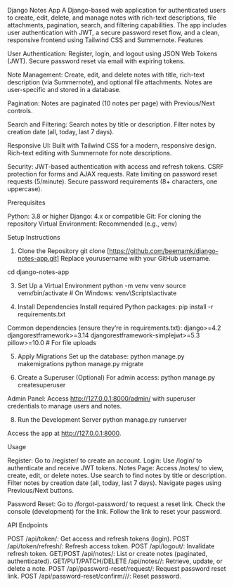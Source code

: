 Django Notes App
A Django-based web application for authenticated users to create, edit, delete, and manage notes with rich-text descriptions, file attachments, pagination, search, and filtering capabilities. The app includes user authentication with JWT, a secure password reset flow, and a clean, responsive frontend using Tailwind CSS and Summernote.
Features

User Authentication:
Register, login, and logout using JSON Web Tokens (JWT).
Secure password reset via email with expiring tokens.


Note Management:
Create, edit, and delete notes with title, rich-text description (via Summernote), and optional file attachments.
Notes are user-specific and stored in a database.


Pagination:
Notes are paginated (10 notes per page) with Previous/Next controls.


Search and Filtering:
Search notes by title or description.
Filter notes by creation date (all, today, last 7 days).


Responsive UI:
Built with Tailwind CSS for a modern, responsive design.
Rich-text editing with Summernote for note descriptions.


Security:
JWT-based authentication with access and refresh tokens.
CSRF protection for forms and AJAX requests.
Rate limiting on password reset requests (5/minute).
Secure password requirements (8+ characters, one uppercase).


Prerequisites

Python: 3.8 or higher
Django: 4.x or compatible
Git: For cloning the repository
Virtual Environment: Recommended (e.g., venv)

Setup Instructions
1. Clone the Repository
git clone [https://github.com/beemamk/django-notes-app.git]
Replace yourusername with your GitHub username.

cd django-notes-app

3. Set Up a Virtual Environment
python -m venv venv
source venv/bin/activate  # On Windows: venv\Scripts\activate

4. Install Dependencies
Install required Python packages:
pip install -r requirements.txt

Common dependencies (ensure they’re in requirements.txt):
django>=4.2
djangorestframework>=3.14
djangorestframework-simplejwt>=5.3
pillow>=10.0  # For file uploads

5. Apply Migrations
Set up the database:
python manage.py makemigrations
python manage.py migrate

6. Create a Superuser (Optional)
For admin access:
python manage.py createsuperuser

Admin Panel: Access http://127.0.0.1:8000/admin/ with superuser credentials to manage users and notes.

8. Run the Development Server
python manage.py runserver

Access the app at http://127.0.0.1:8000.

Usage

Register: Go to /register/ to create an account.
Login: Use /login/ to authenticate and receive JWT tokens.
Notes Page:
Access /notes/ to view, create, edit, or delete notes.
Use search to find notes by title or description.
Filter notes by creation date (all, today, last 7 days).
Navigate pages using Previous/Next buttons.


Password Reset:
Go to /forgot-password/ to request a reset link.
Check the console (development) for the link.
Follow the link to reset your password.

API Endpoints

POST /api/token/: Get access and refresh tokens (login).
POST /api/token/refresh/: Refresh access token.
POST /api/logout/: Invalidate refresh token.
GET/POST /api/notes/: List or create notes (paginated, authenticated).
GET/PUT/PATCH/DELETE /api/notes//: Retrieve, update, or delete a note.
POST /api/password-reset/request/: Request password reset link.
POST /api/password-reset/confirm///: Reset password.
